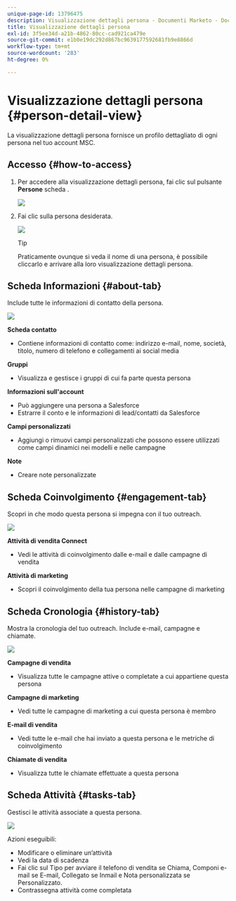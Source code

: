 ```yaml
---
unique-page-id: 13796475
description: Visualizzazione dettagli persona - Documenti Marketo - Documentazione del prodotto
title: Visualizzazione dettagli persona
exl-id: 3f5ee34d-a21b-4862-80cc-cad921ca479e
source-git-commit: e1b0e19dc292d867bc9639177592681fb9e8866d
workflow-type: tm+mt
source-wordcount: '283'
ht-degree: 0%

---
```


# Visualizzazione dettagli persona {#person-detail-view}

La visualizzazione dettagli persona fornisce un profilo dettagliato di ogni persona nel tuo account MSC.

## Accesso {#how-to-access}

1. Per accedere alla visualizzazione dettagli persona, fai clic sul pulsante **Persone** scheda .

   ![](assets/people-tab.png)

1. Fai clic sulla persona desiderata.

   ![](assets/select-contact.png)

   >[!TIP]
   >
   >Praticamente ovunque si veda il nome di una persona, è possibile cliccarlo e arrivare alla loro visualizzazione dettagli persona.

## Scheda Informazioni {#about-tab}

Include tutte le informazioni di contatto della persona.

![](assets/about.jpg)

**Scheda contatto**

* Contiene informazioni di contatto come: indirizzo e-mail, nome, società, titolo, numero di telefono e collegamenti ai social media

**Gruppi**

* Visualizza e gestisce i gruppi di cui fa parte questa persona

**Informazioni sull&#39;account**

* Può aggiungere una persona a Salesforce
* Estrarre il conto e le informazioni di lead/contatti da Salesforce

**Campi personalizzati**

* Aggiungi o rimuovi campi personalizzati che possono essere utilizzati come campi dinamici nei modelli e nelle campagne

**Note**

* Creare note personalizzate

## Scheda Coinvolgimento {#engagement-tab}

Scopri in che modo questa persona si impegna con il tuo outreach.

![](assets/engagement.jpg)

**Attività di vendita Connect**

* Vedi le attività di coinvolgimento dalle e-mail e dalle campagne di vendita

**Attività di marketing**

* Scopri il coinvolgimento della tua persona nelle campagne di marketing

## Scheda Cronologia {#history-tab}

Mostra la cronologia del tuo outreach. Include e-mail, campagne e chiamate.

![](assets/history.jpg)

**Campagne di vendita**

* Visualizza tutte le campagne attive o completate a cui appartiene questa persona

**Campagne di marketing**

* Vedi tutte le campagne di marketing a cui questa persona è membro

**E-mail di vendita**

* Vedi tutte le e-mail che hai inviato a questa persona e le metriche di coinvolgimento

**Chiamate di vendita**

* Visualizza tutte le chiamate effettuate a questa persona

## Scheda Attività {#tasks-tab}

Gestisci le attività associate a questa persona.

![](assets/tasks.jpg)

Azioni eseguibili:

* Modificare o eliminare un’attività
* Vedi la data di scadenza
* Fai clic sul Tipo per avviare il telefono di vendita se Chiama, Componi e-mail se E-mail, Collegato se Inmail e Nota personalizzata se Personalizzato.
* Contrassegna attività come completata
